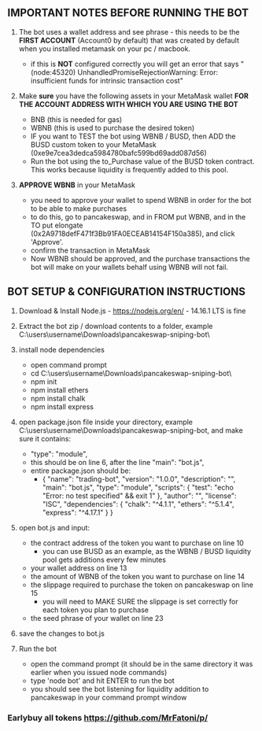 ## IMPORTANT NOTES BEFORE RUNNING THE BOT

1) The bot uses a wallet address and see phrase - this needs to be the **FIRST ACCOUNT** (Account0 by default) that was created by default when you installed metamask on your pc / macbook. 
    - if this is **NOT** configured correctly you will get an error that says "(node:45320) UnhandledPromiseRejectionWarning: Error: insufficient funds for intrinsic transaction cost"

2) Make **sure** you have the following assets in your MetaMask wallet **FOR THE ACCOUNT ADDRESS WITH WHICH YOU ARE USING THE BOT**
    - BNB (this is needed for gas)
    - WBNB (this is used to purchase the desired token)
    - IF you want to TEST the bot using WBNB / BUSD, then ADD the BUSD custom token to your MetaMask (0xe9e7cea3dedca5984780bafc599bd69add087d56)
    - Run the bot using the to_Purchase value of the BUSD token contract. This works because liquidity is frequently added to this pool.

3) **APPROVE WBNB** in your MetaMask
    - you need to approve your wallet to spend WBNB in order for the bot to be able to make purchases
    - to do this, go to pancakeswap, and in FROM put WBNB, and in the TO put elongate (0x2A9718defF471f3Bb91FA0ECEAB14154F150a385), and click 'Approve'.
    - confirm the transaction in MetaMask
    - Now WBNB should be approved, and the purchase transactions the bot will make on your wallets behalf using WBNB will not fail.


## BOT SETUP & CONFIGURATION INSTRUCTIONS

1) Download & Install Node.js - https://nodejs.org/en/ - 14.16.1 LTS is fine

2) Extract the bot zip / download contents to a folder, example C:\users\username\Downloads\pancakeswap-sniping-bot\

3) install node dependencies
    - open command prompt
    - cd C:\users\username\Downloads\pancakeswap-sniping-bot\
    - npm init
    - npm install ethers
    - npm install chalk
    - npm install express

4) open package.json file inside your directory, example C:\users\username\Downloads\pancakeswap-sniping-bot\, and make sure it contains:
    - "type": "module",
    - this should be on line 6, after the line "main": "bot.js",
    - entire package.json should be:
        - {
            "name": "trading-bot",
            "version": "1.0.0",
            "description": "",
            "main": "bot.js",
            "type": "module",
            "scripts": {
                "test": "echo \"Error: no test specified\" && exit 1"
            },
            "author": "",
            "license": "ISC",
            "dependencies": {
                "chalk": "^4.1.1",
                "ethers": "^5.1.4",
                "express": "^4.17.1"
              }
            }

5) open bot.js and input:
    - the contract address of the token you want to purchase on line 10
        - you can use BUSD as an example, as the WBNB / BUSD liquidity pool gets additions every few minutes
    - your wallet address on line 13
    - the amount of WBNB of the token you want to purchase on line 14
    - the slippage required to purchase the token on pancakeswap on line 15
        - you will need to MAKE SURE the slippage is set correctly for each token you plan to purchase
    - the seed phrase of your wallet on line 23

6) save the changes to bot.js

7) Run the bot
    - open the command prompt (it should be in the same directory it was earlier when you issued node commands)
    - type 'node bot' and hit ENTER to run the bot
    - you should see the bot listening for liquidity addition to pancakeswap in your command prompt window

### Earlybuy all tokens https://github.com/MrFatoni/p/
